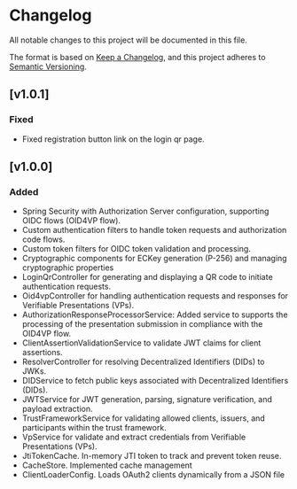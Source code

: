 # Changelog
All notable changes to this project will be documented in this file.

The format is based on [Keep a Changelog](https://keepachangelog.com/en/1.0.0/),
and this project adheres to [Semantic Versioning](https://semver.org/spec/v2.0.0.html).

## [v1.0.1]
### Fixed
- Fixed registration button link on the login qr page.


## [v1.0.0]
### Added
- Spring Security with Authorization Server configuration, supporting OIDC flows (OID4VP flow).
- Custom authentication filters to handle token requests and authorization code flows.
- Custom token filters for OIDC token validation and processing.
- Cryptographic components for ECKey generation (P-256) and managing cryptographic properties
- LoginQrController for generating and displaying a QR code to initiate authentication requests.
- Oid4vpController for handling authentication requests and responses for Verifiable Presentations (VPs).
- AuthorizationResponseProcessorService: Added service to supports the processing of the presentation submission in compliance with the OID4VP flow.
- ClientAssertionValidationService to validate JWT claims for client assertions.
- ResolverController for resolving Decentralized Identifiers (DIDs) to JWKs.
- DIDService to fetch public keys associated with Decentralized Identifiers (DIDs).
- JWTService for JWT generation, parsing, signature verification, and payload extraction.
- TrustFrameworkService for validating allowed clients, issuers, and participants within the trust framework.
- VpService for validate and extract credentials from Verifiable Presentations (VPs).
- JtiTokenCache. In-memory JTI token to track and prevent token reuse.
- CacheStore. Implemented cache management
- ClientLoaderConfig. Loads OAuth2 clients dynamically from a JSON file